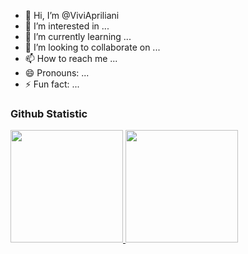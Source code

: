 - 👋 Hi, I’m @ViviApriliani
- 👀 I’m interested in ...
- 🌱 I’m currently learning ...
- 💞️ I’m looking to collaborate on ...
- 📫 How to reach me ...
- 😄 Pronouns: ...
- ⚡ Fun fact: ...

<!---
ViviApriliani/ViviApriliani is a ✨ special ✨ repository because its `README.md` (this file) appears on your GitHub profile.
You can click the Preview link to take a look at your changes.
--->
### Github Statistic
<p align="left">
<a href="https://github.com/penuliscode">
  <img height="180em" src="https://github-readme-stats-eight-theta.vercel.app/api?username=ViviAprilini&show_icons=true&theme=algolia&include_all_commits=true&count_private=true"/>
  <img height="180em" src="https://github-readme-stats-eight-theta.vercel.app/api/top-langs/?username=ViviApriliani&layout=compact&layout=compact&theme=algolia"/>
</a>
</p>
